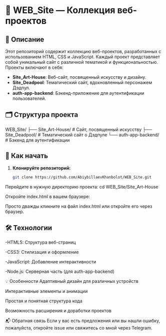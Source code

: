# 🎨 WEB_Site — Коллекция веб-проектов

## 📌 Описание

Этот репозиторий содержит коллекцию веб-проектов, разработанных с использованием HTML, CSS и JavaScript. Каждый проект представляет собой уникальный сайт с различной тематикой и функциональностью. Проекты включают в себя:

- **Site_Art-House**: Веб-сайт, посвященный искусству и дизайну.
- **Site_Deadpool**: Тематический сайт, вдохновленный персонажем Дэдпул.
- **auth-app-backend**: Бэкенд-приложение для аутентификации пользователей.

## 🗂 Структура проекта

WEB_Site/
├── Site_Art-House/ # Сайт, посвященный искусству
├── Site_Deadpool/ # Тематический сайт о Дэдпуле
└── auth-app-backend/ # Бэкенд для аутентификации


## 🚀 Как начать

1. **Клонируйте репозиторий:**

   ```bash
   git clone https://github.com/AbiybillaevKhanbolot/WEB_Site.git


Перейдите в нужную директорию проекта:
cd WEB_Site/Site_Art-House

Откройте index.html в вашем браузере:

Просто дважды кликните на файл index.html или откройте его через браузер.

## 🛠 Технологии
-HTML5: Структура веб-страниц

-CSS3: Стилизация и оформление

-JavaScript: Добавление интерактивности

-Node.js: Серверная часть (для auth-app-backend)

💡 Особенности
Адаптивный дизайн для различных устройств

Интерактивные элементы и анимации

Простая и понятная структура кода

Возможность расширения и доработки проектов

📬 Обратная связь
Если у вас есть предложения или вы нашли ошибку, пожалуйста, откройте issue или свяжитесь со мной через Telegram.
